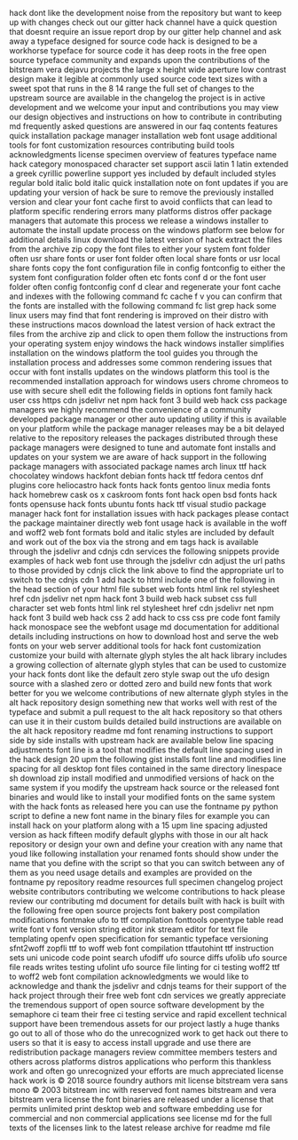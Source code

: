 hack dont like the development noise from the repository but want to keep up with changes check out our gitter hack channel have a quick question that doesnt require an issue report drop by our gitter help channel and ask away a typeface designed for source code hack is designed to be a workhorse typeface for source code it has deep roots in the free open source typeface community and expands upon the contributions of the bitstream vera dejavu projects the large x height wide aperture low contrast design make it legible at commonly used source code text sizes with a sweet spot that runs in the 8 14 range the full set of changes to the upstream source are available in the changelog the project is in active development and we welcome your input and contributions you may view our design objectives and instructions on how to contribute in contributing md frequently asked questions are answered in our faq contents features quick installation package manager installation web font usage additional tools for font customization resources contributing build tools acknowledgments license specimen overview of features typeface name hack category monospaced character set support ascii latin 1 latin extended a greek cyrillic powerline support yes included by default included styles regular bold italic bold italic quick installation note on font updates if you are updating your version of hack be sure to remove the previously installed version and clear your font cache first to avoid conflicts that can lead to platform specific rendering errors many platforms distros offer package managers that automate this process we release a windows installer to automate the install update process on the windows platform see below for additional details linux download the latest version of hack extract the files from the archive zip copy the font files to either your system font folder often usr share fonts or user font folder often local share fonts or usr local share fonts copy the font configuration file in config fontconfig to either the system font configuration folder often etc fonts conf d or the font user folder often config fontconfig conf d clear and regenerate your font cache and indexes with the following command fc cache f v you can confirm that the fonts are installed with the following command fc list grep hack some linux users may find that font rendering is improved on their distro with these instructions macos download the latest version of hack extract the files from the archive zip and click to open them follow the instructions from your operating system enjoy windows the hack windows installer simplifies installation on the windows platform the tool guides you through the installation process and addresses some common rendering issues that occur with font installs updates on the windows platform this tool is the recommended installation approach for windows users chrome chromeos to use with secure shell edit the following fields in options font family hack user css https cdn jsdelivr net npm hack font 3 build web hack css package managers we highly recommend the convenience of a community developed package manager or other auto updating utility if this is available on your platform while the package manager releases may be a bit delayed relative to the repository releases the packages distributed through these package managers were designed to tune and automate font installs and updates on your system we are aware of hack support in the following package managers with associated package names arch linux ttf hack chocolatey windows hackfont debian fonts hack ttf fedora centos dnf plugins core heliocastro hack fonts hack fonts gentoo linux media fonts hack homebrew cask os x caskroom fonts font hack open bsd fonts hack fonts opensuse hack fonts ubuntu fonts hack ttf visual studio package manager hack font for installation issues with hack packages please contact the package maintainer directly web font usage hack is available in the woff and woff2 web font formats bold and italic styles are included by default and work out of the box via the strong and em tags hack is available through the jsdelivr and cdnjs cdn services the following snippets provide examples of hack web font use through the jsdelivr cdn adjust the url paths to those provided by cdnjs click the link above to find the appropriate url to switch to the cdnjs cdn 1 add hack to html include one of the following in the head section of your html file subset web fonts html link rel stylesheet href cdn jsdelivr net npm hack font 3 build web hack subset css full character set web fonts html link rel stylesheet href cdn jsdelivr net npm hack font 3 build web hack css 2 add hack to css css pre code font family hack monospace see the webfont usage md documentation for additional details including instructions on how to download host and serve the web fonts on your web server additional tools for hack font customization customize your build with alternate glyph styles the alt hack library includes a growing collection of alternate glyph styles that can be used to customize your hack fonts dont like the default zero style swap out the ufo design source with a slashed zero or dotted zero and build new fonts that work better for you we welcome contributions of new alternate glyph styles in the alt hack repository design something new that works well with rest of the typeface and submit a pull request to the alt hack repository so that others can use it in their custom builds detailed build instructions are available on the alt hack repository readme md font renaming instructions to support side by side installs with upstream hack are available below line spacing adjustments font line is a tool that modifies the default line spacing used in the hack design 20 upm the following gist installs font line and modifies line spacing for all desktop font files contained in the same directory linespace sh download zip install modified and unmodified versions of hack on the same system if you modify the upstream hack source or the released font binaries and would like to install your modified fonts on the same system with the hack fonts as released here you can use the fontname py python script to define a new font name in the binary files for example you can install hack on your platform along with a 15 upm line spacing adjusted version as hack fifteen modify default glyphs with those in our alt hack repository or design your own and define your creation with any name that youd like following installation your renamed fonts should show under the name that you define with the script so that you can switch between any of them as you need usage details and examples are provided on the fontname py repository readme resources full specimen changelog project website contributors contributing we welcome contributions to hack please review our contributing md document for details built with hack is built with the following free open source projects font bakery post compilation modifications fontmake ufo to ttf compilation fonttools opentype table read write font v font version string editor ink stream editor for text file templating openfv open specification for semantic typeface versioning sfnt2woff zopfli ttf to woff web font compilation ttfautohint ttf instruction sets uni unicode code point search ufodiff ufo source diffs ufolib ufo source file reads writes testing ufolint ufo source file linting for ci testing woff2 ttf to woff2 web font compilation acknowledgments we would like to acknowledge and thank the jsdelivr and cdnjs teams for their support of the hack project through their free web font cdn services we greatly appreciate the tremendous support of open source software development by the semaphore ci team their free ci testing service and rapid excellent technical support have been tremendous assets for our project lastly a huge thanks go out to all of those who do the unrecognized work to get hack out there to users so that it is easy to access install upgrade and use there are redistribution package managers review committee members testers and others across platforms distros applications who perform this thankless work and often go unrecognized your efforts are much appreciated license hack work is © 2018 source foundry authors mit license bitstream vera sans mono © 2003 bitstream inc with reserved font names bitstream and vera bitstream vera license the font binaries are released under a license that permits unlimited print desktop web and software embedding use for commercial and non commercial applications see license md for the full texts of the licenses link to the latest release archive for readme md file
